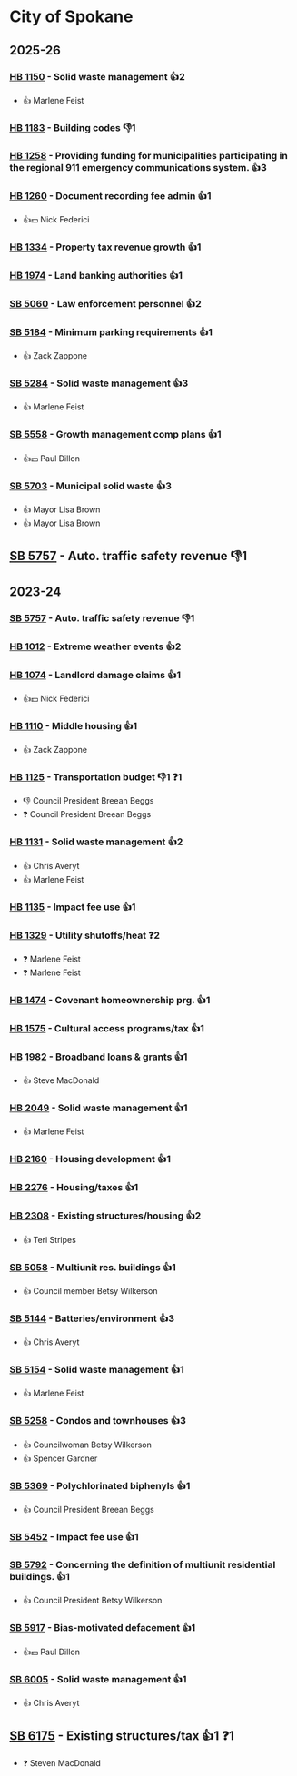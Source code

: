 # City of Spokane
## 2025-26

### [HB 1150](/bill/2025-26/hb/1150/) - Solid waste management 👍2  
* 👍 Marlene Feist

### [HB 1183](/bill/2025-26/hb/1183/) - Building codes  👎1 

### [HB 1258](/bill/2025-26/hb/1258/) - Providing funding for municipalities participating in the regional 911 emergency communications system. 👍3  

### [HB 1260](/bill/2025-26/hb/1260/) - Document recording fee admin 👍1  
* 👍💵 Nick Federici

### [HB 1334](/bill/2025-26/hb/1334/) - Property tax revenue growth 👍1  

### [HB 1974](/bill/2025-26/hb/1974/) - Land banking authorities 👍1  

### [SB 5060](/bill/2025-26/sb/5060/) - Law enforcement personnel 👍2  

### [SB 5184](/bill/2025-26/sb/5184/) - Minimum parking requirements 👍1  
* 👍 Zack Zappone

### [SB 5284](/bill/2025-26/sb/5284/) - Solid waste management 👍3  
* 👍 Marlene Feist

### [SB 5558](/bill/2025-26/sb/5558/) - Growth management comp plans 👍1  
* 👍💵 Paul Dillon

### [SB 5703](/bill/2025-26/sb/5703/) - Municipal solid waste 👍3  
* 👍 Mayor Lisa Brown
* 👍 Mayor Lisa Brown

## [SB 5757](/bill/2025-26/sb/5757/) - Auto. traffic safety revenue  👎1 

## 2023-24

### [SB 5757](/bill/2023-24/sb/5757/) - Auto. traffic safety revenue  👎1 

### [HB 1012](/bill/2023-24/hb/1012/) - Extreme weather events 👍2  

### [HB 1074](/bill/2023-24/hb/1074/) - Landlord damage claims 👍1  
* 👍💵 Nick Federici

### [HB 1110](/bill/2023-24/hb/1110/) - Middle housing 👍1  
* 👍 Zack Zappone

### [HB 1125](/bill/2023-24/hb/1125/) - Transportation budget  👎1 ❓1
* 👎 Council President Breean Beggs
* ❓ Council President Breean Beggs

### [HB 1131](/bill/2023-24/hb/1131/) - Solid waste management 👍2  
* 👍 Chris Averyt
* 👍 Marlene Feist

### [HB 1135](/bill/2023-24/hb/1135/) - Impact fee use 👍1  

### [HB 1329](/bill/2023-24/hb/1329/) - Utility shutoffs/heat   ❓2
* ❓ Marlene Feist
* ❓ Marlene Feist

### [HB 1474](/bill/2023-24/hb/1474/) - Covenant homeownership prg. 👍1  

### [HB 1575](/bill/2023-24/hb/1575/) - Cultural access programs/tax 👍1  

### [HB 1982](/bill/2023-24/hb/1982/) - Broadband loans & grants 👍1  
* 👍 Steve MacDonald

### [HB 2049](/bill/2023-24/hb/2049/) - Solid waste management 👍1  
* 👍 Marlene Feist

### [HB 2160](/bill/2023-24/hb/2160/) - Housing development 👍1  

### [HB 2276](/bill/2023-24/hb/2276/) - Housing/taxes 👍1  

### [HB 2308](/bill/2023-24/hb/2308/) - Existing structures/housing 👍2  
* 👍 Teri Stripes

### [SB 5058](/bill/2023-24/sb/5058/) - Multiunit res. buildings 👍1  
* 👍 Council member Betsy Wilkerson

### [SB 5144](/bill/2023-24/sb/5144/) - Batteries/environment 👍3  
* 👍 Chris Averyt

### [SB 5154](/bill/2023-24/sb/5154/) - Solid waste management 👍1  
* 👍 Marlene Feist

### [SB 5258](/bill/2023-24/sb/5258/) - Condos and townhouses 👍3  
* 👍 Councilwoman Betsy Wilkerson
* 👍 Spencer Gardner

### [SB 5369](/bill/2023-24/sb/5369/) - Polychlorinated biphenyls 👍1  
* 👍 Council President Breean Beggs

### [SB 5452](/bill/2023-24/sb/5452/) - Impact fee use 👍1  

### [SB 5792](/bill/2023-24/sb/5792/) - Concerning the definition of multiunit residential buildings. 👍1  
* 👍 Council President Betsy Wilkerson

### [SB 5917](/bill/2023-24/sb/5917/) - Bias-motivated defacement 👍1  
* 👍💵 Paul Dillon

### [SB 6005](/bill/2023-24/sb/6005/) - Solid waste management 👍1  
* 👍 Chris Averyt

## [SB 6175](/bill/2023-24/sb/6175/) - Existing structures/tax 👍1  ❓1
* ❓ Steven MacDonald
